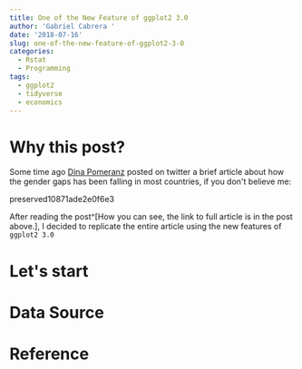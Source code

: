 ```yaml
---
title: One of the New Feature of ggplot2 3.0
author: 'Gabriel Cabrera '
date: '2018-07-16'
slug: one-of-the-new-feature-of-ggplot2-3-0
categories:
  - Rstat
  - Programming
tags:
  - ggplot2
  - tidyverse
  - economics
---
```


# Why this post?

Some time ago [Dina Pomeranz](https://www.econ.uzh.ch/en/people/faculty/pomeranz.html) posted on twitter a brief article about how the gender gaps has been falling in most countries, if you don't believe me:

preserved10871ade2e0f6e3

After reading the post^[How you can see, the link to full article is in the post above.], I decided to replicate the entire article using the new features of `ggplot2 3.0`

# Let's start

# Data Source 


# Reference 
